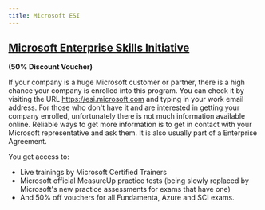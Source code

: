 ```yaml
---
title: Microsoft ESI
---
```


## [Microsoft Enterprise Skills Initiative](https://esi.microsoft.com/) 
**(50% Discount Voucher)**

If your company is a huge Microsoft customer or partner, there is a high chance your company is enrolled into this program. You can check it by visiting the URL https://esi.microsoft.com and typing in your work email address. 
For those who don't have it and are interested in getting your company enrolled, unfortunately there is not much information available online. Reliable ways to get more information is to get in contact with your Microsoft representative and ask them. It is also usually part of a Enterprise Agreement.

You get access to:
- Live trainings by Microsoft Certified Trainers
- Microsoft official MeasureUp practice tests (being slowly replaced by Microsoft's new practice assessments for exams that have one)
- And 50% off vouchers for all Fundamenta, Azure and SCI exams.
